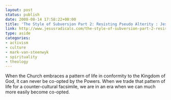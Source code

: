 ```yaml
---
layout: post
status: publish
date: 2008-08-14 17:58:22+00:00
title: 'The Style of Subversion Part 2: Resisting Pseudo Alterity : Jesus Manifesto'
link: http://www.jesusradicals.com/the-style-of-subversion-part-2-resisting-pseudo-alterity/
type: aside
categories:
- activism
- culture
- mark-van-steenwyk
- spirituality
- theology
---
```


When the Church embraces a pattern of life in conformity to the Kingdom of God, it can never be co-opted by the Powers. When we trade that pattern of life for a counter-cultural facsimile, we are in an era when we can much more easily become co-opted.
